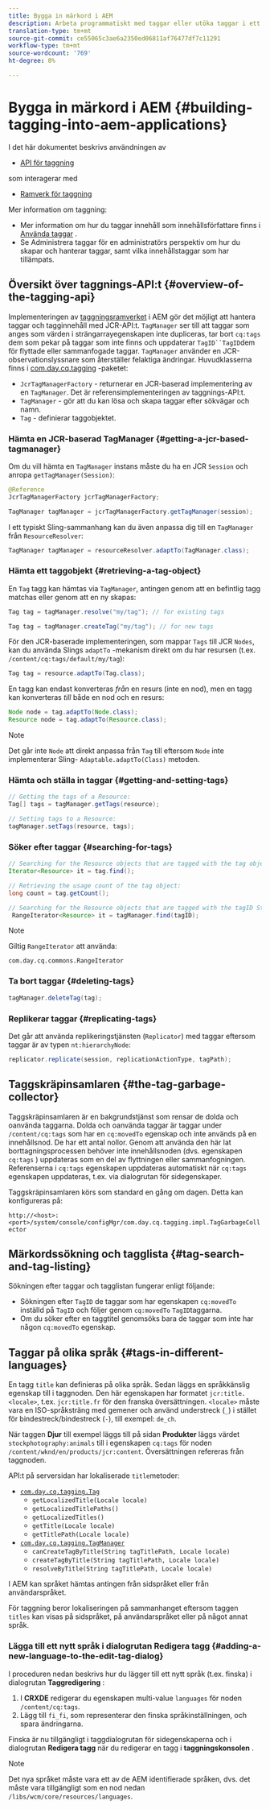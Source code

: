 ```yaml
---
title: Bygga in märkord i AEM
description: Arbeta programmatiskt med taggar eller utöka taggar i ett anpassat AEM
translation-type: tm+mt
source-git-commit: ce55065c3ae6a2350ed06811af76477df7c11291
workflow-type: tm+mt
source-wordcount: '769'
ht-degree: 0%

---
```



# Bygga in märkord i AEM {#building-tagging-into-aem-applications}

I det här dokumentet beskrivs användningen av

* [API för taggning](https://helpx.adobe.com/experience-manager/6-5/sites/developing/using/reference-materials/javadoc/com/day/cq/tagging/package-summary.html)

som interagerar med

* [Ramverk för taggning](tagging-framework.md)

Mer information om taggning:

* Mer information om hur du taggar innehåll som innehållsförfattare finns i [Använda taggar](/help/sites-cloud/authoring/features/tags.md) .
* Se Administrera taggar för en administratörs perspektiv om hur du skapar och hanterar taggar, samt vilka innehållstaggar som har tillämpats.

## Översikt över taggnings-API:t {#overview-of-the-tagging-api}

Implementeringen av [taggningsramverket](tagging-framework.md) i AEM gör det möjligt att hantera taggar och tagginnehåll med JCR-API:t. `TagManager` ser till att taggar som anges som värden i strängarrayegenskapen inte dupliceras, tar bort `cq:tags` dem som pekar på taggar som inte finns och uppdaterar `TagID``TagID`dem för flyttade eller sammanfogade taggar. `TagManager` använder en JCR-observationslyssnare som återställer felaktiga ändringar. Huvudklasserna finns i [com.day.cq.tagging](https://helpx.adobe.com/experience-manager/6-5/sites/developing/using/reference-materials/javadoc/index.html?com/day/cq/tagging/package-summary.html) -paketet:

* `JcrTagManagerFactory` - returnerar en JCR-baserad implementering av en `TagManager`. Det är referensimplementeringen av taggnings-API:t.
* `TagManager` - gör att du kan lösa och skapa taggar efter sökvägar och namn.
* `Tag` - definierar taggobjektet.

### Hämta en JCR-baserad TagManager {#getting-a-jcr-based-tagmanager}

Om du vill hämta en `TagManager` instans måste du ha en JCR `Session` och anropa `getTagManager(Session)`:

```java
@Reference
JcrTagManagerFactory jcrTagManagerFactory;

TagManager tagManager = jcrTagManagerFactory.getTagManager(session);
```

I ett typiskt Sling-sammanhang kan du även anpassa dig till en `TagManager` från `ResourceResolver`:

```java
TagManager tagManager = resourceResolver.adaptTo(TagManager.class);
```

### Hämta ett taggobjekt {#retrieving-a-tag-object}

En `Tag` tagg kan hämtas via `TagManager`, antingen genom att en befintlig tagg matchas eller genom att en ny skapas:

```java
Tag tag = tagManager.resolve("my/tag"); // for existing tags

Tag tag = tagManager.createTag("my/tag"); // for new tags
```

För den JCR-baserade implementeringen, som mappar `Tags` till JCR `Nodes`, kan du använda Slings `adaptTo` -mekanism direkt om du har resursen (t.ex. `/content/cq:tags/default/my/tag`):

```java
Tag tag = resource.adaptTo(Tag.class);
```

En tagg kan endast konverteras *från* en resurs (inte en nod), men en tagg kan konverteras *till* både en nod och en resurs:

```java
Node node = tag.adaptTo(Node.class);
Resource node = tag.adaptTo(Resource.class);
```

>[!NOTE]
>
>Det går inte `Node` att direkt anpassa från `Tag` till eftersom `Node` inte implementerar Sling- `Adaptable.adaptTo(Class)` metoden.

### Hämta och ställa in taggar {#getting-and-setting-tags}

```java
// Getting the tags of a Resource:
Tag[] tags = tagManager.getTags(resource);

// Setting tags to a Resource:
tagManager.setTags(resource, tags);
```

### Söker efter taggar {#searching-for-tags}

```java
// Searching for the Resource objects that are tagged with the tag object:
Iterator<Resource> it = tag.find();

// Retrieving the usage count of the tag object:
long count = tag.getCount();

// Searching for the Resource objects that are tagged with the tagID String:
 RangeIterator<Resource> it = tagManager.find(tagID);
```

>[!NOTE]
>
>Giltig `RangeIterator` att använda:
>
>`com.day.cq.commons.RangeIterator`

### Ta bort taggar {#deleting-tags}

```java
tagManager.deleteTag(tag);
```

### Replikerar taggar {#replicating-tags}

Det går att använda replikeringstjänsten (`Replicator`) med taggar eftersom taggar är av typen `nt:hierarchyNode`:

```java
replicator.replicate(session, replicationActionType, tagPath);
```

## Taggskräpinsamlaren {#the-tag-garbage-collector}

Taggskräpinsamlaren är en bakgrundstjänst som rensar de dolda och oanvända taggarna. Dolda och oanvända taggar är taggar under `/content/cq:tags` som har en `cq:movedTo` egenskap och inte används på en innehållsnod. De har ett antal nollor. Genom att använda den här lat borttagningsprocessen behöver inte innehållsnoden (dvs. egenskapen `cq:tags` ) uppdateras som en del av flyttningen eller sammanfogningen. Referenserna i `cq:tags` egenskapen uppdateras automatiskt när `cq:tags` egenskapen uppdateras, t.ex. via dialogrutan för sidegenskaper.

Taggskräpinsamlaren körs som standard en gång om dagen. Detta kan konfigureras på:

`http://<host>:<port>/system/console/configMgr/com.day.cq.tagging.impl.TagGarbageCollector`

## Märkordssökning och tagglista {#tag-search-and-tag-listing}

Sökningen efter taggar och tagglistan fungerar enligt följande:

* Sökningen efter `TagID` de taggar som har egenskapen `cq:movedTo` inställd på `TagID` och följer genom `cq:movedTo` `TagID`taggarna.
* Om du söker efter en taggtitel genomsöks bara de taggar som inte har någon `cq:movedTo` egenskap.

## Taggar på olika språk {#tags-in-different-languages}

En tagg `title` kan definieras på olika språk. Sedan läggs en språkkänslig egenskap till i taggnoden. Den här egenskapen har formatet `jcr:title.<locale>`, t.ex. `jcr:title.fr` för den franska översättningen. `<locale>` måste vara en ISO-språksträng med gemener och använd understreck (`_`) i stället för bindestreck/bindestreck (`-`), till exempel: `de_ch`.

När taggen **Djur** till exempel läggs till på sidan **Produkter** läggs värdet `stockphotography:animals` till i egenskapen `cq:tags` för noden `/content/wknd/en/products/jcr:content`. Översättningen refereras från taggnoden.

API:t på serversidan har lokaliserade `title`metoder:

* [`com.day.cq.tagging.Tag`](https://helpx.adobe.com/experience-manager/6-5/sites/developing/using/reference-materials/javadoc/index.html?com/day/cq/tagging/Tag.html)
   * `getLocalizedTitle(Locale locale)`
   * `getLocalizedTitlePaths()`
   * `getLocalizedTitles()`
   * `getTitle(Locale locale)`
   * `getTitlePath(Locale locale)`
* [`com.day.cq.tagging.TagManager`](https://helpx.adobe.com/experience-manager/6-5/sites/developing/using/reference-materials/javadoc/index.html?com/day/cq/tagging/TagManager.html)
   * `canCreateTagByTitle(String tagTitlePath, Locale locale)`
   * `createTagByTitle(String tagTitlePath, Locale locale)`
   * `resolveByTitle(String tagTitlePath, Locale locale)`

I AEM kan språket hämtas antingen från sidspråket eller från användarspråket.

För taggning beror lokaliseringen på sammanhanget eftersom taggen `titles` kan visas på sidspråket, på användarspråket eller på något annat språk.

### Lägga till ett nytt språk i dialogrutan Redigera tagg {#adding-a-new-language-to-the-edit-tag-dialog}

I proceduren nedan beskrivs hur du lägger till ett nytt språk (t.ex. finska) i dialogrutan **Taggredigering** :

1. I **CRXDE** redigerar du egenskapen multi-value `languages` för noden `/content/cq:tags`.
1. Lägg till `fi_fi`, som representerar den finska språkinställningen, och spara ändringarna.

Finska är nu tillgängligt i taggdialogrutan för sidegenskaperna och i dialogrutan **Redigera tagg** när du redigerar en tagg i **taggningskonsolen** .

>[!NOTE]
>
>Det nya språket måste vara ett av de AEM identifierade språken, dvs. det måste vara tillgängligt som en nod nedan `/libs/wcm/core/resources/languages`.
